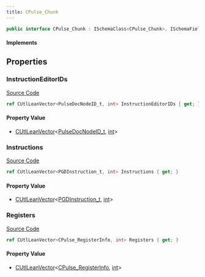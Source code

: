 ```yaml
---
title: CPulse_Chunk
---
```


```csharp
public interface CPulse_Chunk : ISchemaClass<CPulse_Chunk>, ISchemaField, ISchemaClass, INativeHandle
```

#### Implements

## Properties

### InstructionEditorIDs

[Source Code](https://github.com/swiftly-solution/swiftlys2/blob/main/managed/src/SwiftlyS2.Generated/Schemas/Interfaces/CPulse_Chunk.cs#L21)

```csharp
ref CUtlLeanVector<PulseDocNodeID_t, int> InstructionEditorIDs { get; }
```

#### Property Value

- [CUtlLeanVector](/docs/api/shared/natives/cutlleanvector-2)<[PulseDocNodeID_t](/docs/api/shared/schemadefinitions/pulsedocnodeid_t), [int](https://learn.microsoft.com/dotnet/api/system.int32)>

### Instructions

[Source Code](https://github.com/swiftly-solution/swiftlys2/blob/main/managed/src/SwiftlyS2.Generated/Schemas/Interfaces/CPulse_Chunk.cs#L17)

```csharp
ref CUtlLeanVector<PGDInstruction_t, int> Instructions { get; }
```

#### Property Value

- [CUtlLeanVector](/docs/api/shared/natives/cutlleanvector-2)<[PGDInstruction_t](/docs/api/shared/schemadefinitions/pgdinstruction_t), [int](https://learn.microsoft.com/dotnet/api/system.int32)>

### Registers

[Source Code](https://github.com/swiftly-solution/swiftlys2/blob/main/managed/src/SwiftlyS2.Generated/Schemas/Interfaces/CPulse_Chunk.cs#L19)

```csharp
ref CUtlLeanVector<CPulse_RegisterInfo, int> Registers { get; }
```

#### Property Value

- [CUtlLeanVector](/docs/api/shared/natives/cutlleanvector-2)<[CPulse_RegisterInfo](/docs/api/shared/schemadefinitions/cpulse_registerinfo), [int](https://learn.microsoft.com/dotnet/api/system.int32)>

